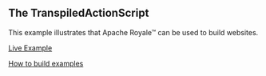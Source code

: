 ## The TranspiledActionScript
This example illustrates that Apache Royale™ can be used to build websites.

[Live Example](https://transpiledactionscript.com/)

[How to build examples](https://github.com/piotrzarzycki21/TranspiledActionScript/wiki/How-to-build-Examples)
